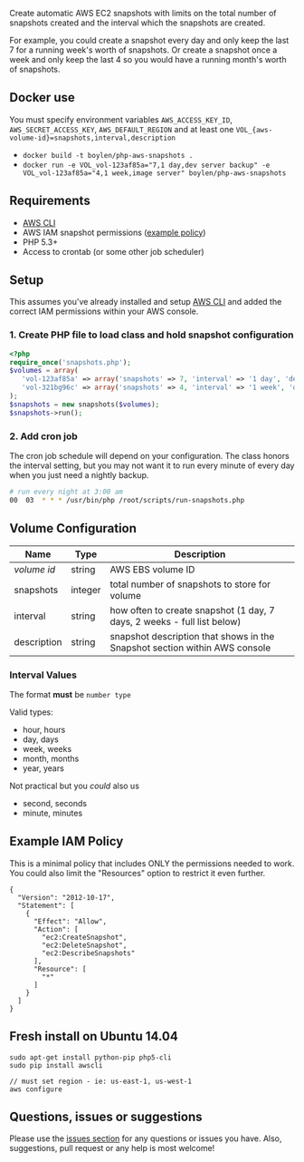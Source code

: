 Create automatic AWS EC2 snapshots with limits on the total number of snapshots created and the interval which the snapshots are created.

For example, you could create a snapshot every day and only keep the last 7 for a running week's worth of snapshots. Or create a snapshot once a week and only keep the last 4 so you would have a running month's worth of snapshots.

## Docker use

You must specify environment variables `AWS_ACCESS_KEY_ID`, `AWS_SECRET_ACCESS_KEY`, `AWS_DEFAULT_REGION` and at least one `VOL_{aws-volume-id}=snapshots,interval,description`

- `docker build -t boylen/php-aws-snapshots .`
- `docker run -e VOL_vol-123af85a="7,1 day,dev server backup" -e VOL_vol-123af85a="4,1 week,image server" boylen/php-aws-snapshots`

## Requirements
- [AWS CLI](http://aws.amazon.com/cli/)
- AWS IAM snapshot permissions ([example policy](#example-iam-policy))
- PHP 5.3+
- Access to crontab (or some other job scheduler)

## Setup
This assumes you've already installed and setup [AWS CLI](http://aws.amazon.com/cli/) and added the correct IAM permissions within your AWS console.

### 1. Create PHP file to load class and hold snapshot configuration
```php
<?php
require_once('snapshots.php');
$volumes = array(
   'vol-123af85a' => array('snapshots' => 7, 'interval' => '1 day', 'description' => 'dev server backup'),
   'vol-321bg96c' => array('snapshots' => 4, 'interval' => '1 week', 'description' => 'image server'),
);
$snapshots = new snapshots($volumes);
$snapshots->run();
```
### 2. Add cron job
The cron job schedule will depend on your configuration. The class honors the interval setting, but you may not want it to run every minute of every day when you just need a nightly backup.
```bash
# run every night at 3:00 am
00	03	* * * /usr/bin/php /root/scripts/run-snapshots.php
```

## Volume Configuration

| Name | Type | Description |
|------|------|-------------|
| *volume id* | string | AWS EBS volume ID
| snapshots | integer | total number of snapshots to store for volume |
| interval | string | how often to create snapshot (1 day, 7 days, 2 weeks - full list below)
| description | string | snapshot description that shows in the Snapshot section within AWS console |

### Interval Values
The format **must** be `number type`

Valid types:
- hour, hours
- day, days
- week, weeks
- month, months
- year, years

Not practical but you *could* also us
- second, seconds
- minute, minutes

## Example IAM Policy
This is a minimal policy that includes ONLY the permissions needed to work. You could also limit the "Resources" option to restrict it even further.
```
{
  "Version": "2012-10-17",
  "Statement": [
    {
      "Effect": "Allow",
      "Action": [
        "ec2:CreateSnapshot",
        "ec2:DeleteSnapshot",
        "ec2:DescribeSnapshots"
      ],
      "Resource": [
        "*"
      ]
    }
  ]
}
```

## Fresh install on Ubuntu 14.04
```
sudo apt-get install python-pip php5-cli
sudo pip install awscli

// must set region - ie: us-east-1, us-west-1
aws configure
```

## Questions, issues or suggestions
Please use the [issues section](https://github.com/jveldboom/php-aws-snapshots/issues) for any questions or issues you have. Also, suggestions, pull request or any help is most welcome!
